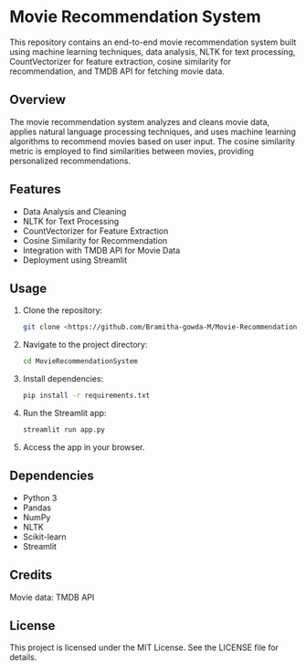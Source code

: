 # Movie Recommendation System

This repository contains an end-to-end movie recommendation system built using machine learning techniques, data analysis, NLTK for text processing, CountVectorizer for feature extraction, cosine similarity for recommendation, and TMDB API for fetching movie data.

## Overview
The movie recommendation system analyzes and cleans movie data, applies natural language processing techniques, and uses machine learning algorithms to recommend movies based on user input. The cosine similarity metric is employed to find similarities between movies, providing personalized recommendations.

## Features
- Data Analysis and Cleaning
- NLTK for Text Processing
- CountVectorizer for Feature Extraction
- Cosine Similarity for Recommendation
- Integration with TMDB API for Movie Data
- Deployment using Streamlit

## Usage
1. Clone the repository:
   ```bash
   git clone <https://github.com/Bramitha-gowda-M/Movie-Recommendation-System>

2. Navigate to the project directory:
   ```bash
   cd MovieRecommendationSystem

3. Install dependencies:
   ```bash
   pip install -r requirements.txt

4. Run the Streamlit app:
   ```bash
   streamlit run app.py
   
5. Access the app in your browser.
   
## Dependencies
- Python 3
- Pandas
- NumPy
- NLTK
- Scikit-learn
- Streamlit

## Credits
Movie data: TMDB API

## License
This project is licensed under the MIT License. See the LICENSE file for details.
